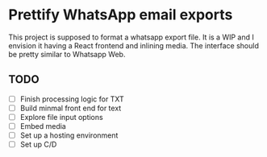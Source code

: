 # Prettify WhatsApp email exports

This project is supposed to format a whatsapp export file.
It is a WIP and I envision it having a React frontend and
inlining media. The interface should be pretty similar to
Whatsapp Web.

## TODO
- [ ] Finish processing logic for TXT
- [ ] Build minmal front end for text
- [ ] Explore file input options
- [ ] Embed media
- [ ] Set up a hosting environment
- [ ] Set up C/D
